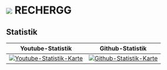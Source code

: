 # ![](https://cdn.discordapp.com/emojis/1021121065990234263.webp?size=96&quality=lossless) **RECHERGG**

## Statistik

| Youtube-Statistik | Github-Statistik |
| :---: | :---: |
| [![Youtube-Statistik-Karte](https://youtube-stats-card.vercel.app/api?channelid=UCk017SA5PcXeyKoVmX8tuRg&layout=extruded&theme=radical)](https://www.youtube.com/channel/UCk017SA5PcXeyKoVmX8tuRg) | [![Github-Statistik-Karte](https://github-readme-stats.vercel.app/api?username=rechergg&show_icons=true&theme=radical)](https://github.com/rechergg) |
